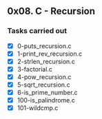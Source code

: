 ## 0x08. C - Recursion
### Tasks carried out
- [x] 0-puts_recursion.c
- [x] 1-print_rev_recursion.c
- [x] 2-strlen_recursion.c
- [x] 3-factorial.c
- [x] 4-pow_recursion.c
- [x] 5-sqrt_recursion.c
- [x] 6-is_prime_number.c
- [x] 100-is_palindrome.c
- [x] 101-wildcmp.c
